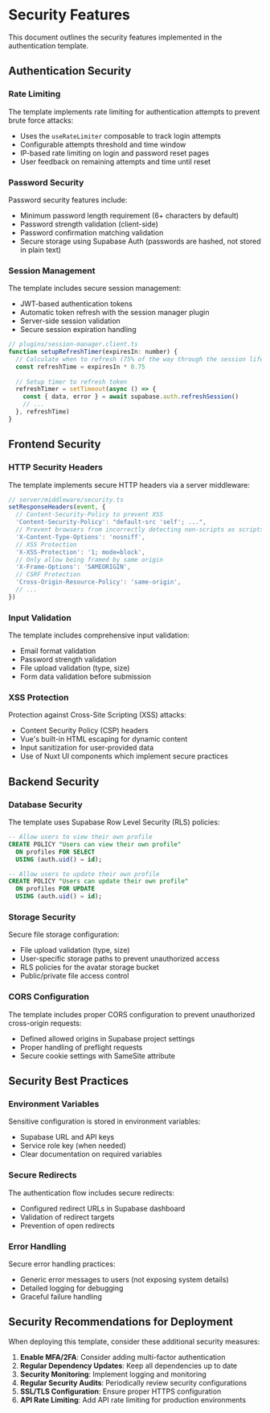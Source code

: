 # Security Features

This document outlines the security features implemented in the authentication template.

## Authentication Security

### Rate Limiting

The template implements rate limiting for authentication attempts to prevent brute force attacks:

- Uses the `useRateLimiter` composable to track login attempts
- Configurable attempts threshold and time window
- IP-based rate limiting on login and password reset pages
- User feedback on remaining attempts and time until reset

### Password Security

Password security features include:

- Minimum password length requirement (6+ characters by default)
- Password strength validation (client-side)
- Password confirmation matching validation
- Secure storage using Supabase Auth (passwords are hashed, not stored in plain text)

### Session Management

The template includes secure session management:

- JWT-based authentication tokens
- Automatic token refresh with the session manager plugin
- Server-side session validation
- Secure session expiration handling

```js
// plugins/session-manager.client.ts
function setupRefreshTimer(expiresIn: number) {
  // Calculate when to refresh (75% of the way through the session lifetime)
  const refreshTime = expiresIn * 0.75
  
  // Setup timer to refresh token
  refreshTimer = setTimeout(async () => {
    const { data, error } = await supabase.auth.refreshSession()
    // ...
  }, refreshTime)
}
```

## Frontend Security

### HTTP Security Headers

The template implements secure HTTP headers via a server middleware:

```js
// server/middleware/security.ts
setResponseHeaders(event, {
  // Content-Security-Policy to prevent XSS
  'Content-Security-Policy': "default-src 'self'; ...",
  // Prevent browsers from incorrectly detecting non-scripts as scripts
  'X-Content-Type-Options': 'nosniff',
  // XSS Protection
  'X-XSS-Protection': '1; mode=block',
  // Only allow being framed by same origin
  'X-Frame-Options': 'SAMEORIGIN',
  // CSRF Protection
  'Cross-Origin-Resource-Policy': 'same-origin',
  // ...
})
```

### Input Validation

The template includes comprehensive input validation:

- Email format validation
- Password strength validation
- File upload validation (type, size)
- Form data validation before submission

### XSS Protection

Protection against Cross-Site Scripting (XSS) attacks:

- Content Security Policy (CSP) headers
- Vue's built-in HTML escaping for dynamic content
- Input sanitization for user-provided data
- Use of Nuxt UI components which implement secure practices

## Backend Security

### Database Security

The template uses Supabase Row Level Security (RLS) policies:

```sql
-- Allow users to view their own profile
CREATE POLICY "Users can view their own profile" 
  ON profiles FOR SELECT 
  USING (auth.uid() = id);

-- Allow users to update their own profile
CREATE POLICY "Users can update their own profile" 
  ON profiles FOR UPDATE 
  USING (auth.uid() = id);
```

### Storage Security

Secure file storage configuration:

- File upload validation (type, size)
- User-specific storage paths to prevent unauthorized access
- RLS policies for the avatar storage bucket
- Public/private file access control

### CORS Configuration

The template includes proper CORS configuration to prevent unauthorized cross-origin requests:

- Defined allowed origins in Supabase project settings
- Proper handling of preflight requests
- Secure cookie settings with SameSite attribute

## Security Best Practices

### Environment Variables

Sensitive configuration is stored in environment variables:

- Supabase URL and API keys
- Service role key (when needed)
- Clear documentation on required variables

### Secure Redirects

The authentication flow includes secure redirects:

- Configured redirect URLs in Supabase dashboard
- Validation of redirect targets
- Prevention of open redirects

### Error Handling

Secure error handling practices:

- Generic error messages to users (not exposing system details)
- Detailed logging for debugging
- Graceful failure handling

## Security Recommendations for Deployment

When deploying this template, consider these additional security measures:

1. **Enable MFA/2FA**: Consider adding multi-factor authentication
2. **Regular Dependency Updates**: Keep all dependencies up to date
3. **Security Monitoring**: Implement logging and monitoring
4. **Regular Security Audits**: Periodically review security configurations
5. **SSL/TLS Configuration**: Ensure proper HTTPS configuration
6. **API Rate Limiting**: Add API rate limiting for production environments